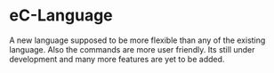 eC-Language
===========

A new language supposed to be more flexible than any of the existing language. Also the commands are more user friendly. Its still under development and many more features are yet to be added.
